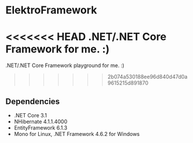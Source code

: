 # ElektroFramework

<<<<<<< HEAD
.NET/.NET Core Framework for me. :)
=======
.NET/.NET Core Framework playground for me. :)
>>>>>>> 2b074a530188ee96d840d47d0a9615215d891870

## Dependencies

* .NET Core 3.1
* NHibernate 4.1.1.4000
* EntityFramework 6.1.3
* Mono for Linux, .NET Framework 4.6.2 for Windows
